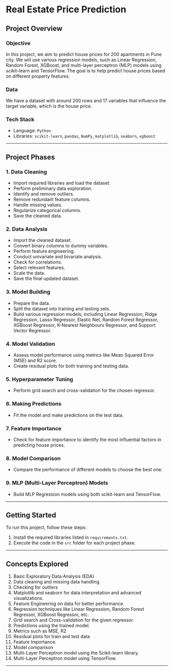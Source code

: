 # Real Estate Price Prediction

## Project Overview

### Objective
In this project, we aim to predict house prices for 200 apartments in Pune city. We will use various regression models, such as Linear Regression, Random Forest, XGBoost, and multi-layer perceptron (MLP) models using scikit-learn and TensorFlow. The goal is to help predict house prices based on different property features.

### Data
We have a dataset with around 200 rows and 17 variables that influence the target variable, which is the house price.

### Tech Stack
- Language: `Python`
- Libraries: `scikit-learn`, `pandas`, `NumPy`, `matplotlib`, `seaborn`, `xgboost`

---

## Project Phases

### 1. Data Cleaning
- Import required libraries and load the dataset.
- Perform preliminary data exploration.
- Identify and remove outliers.
- Remove redundant feature columns.
- Handle missing values.
- Regularize categorical columns.
- Save the cleaned data.

### 2. Data Analysis
- Import the cleaned dataset.
- Convert binary columns to dummy variables.
- Perform feature engineering.
- Conduct univariate and bivariate analysis.
- Check for correlations.
- Select relevant features.
- Scale the data.
- Save the final updated dataset.

### 3. Model Building
- Prepare the data.
- Split the dataset into training and testing sets.
- Build various regression models, including Linear Regression, Ridge Regression, Lasso Regressor, Elastic Net, Random Forest Regressor, XGBoost Regressor, K-Nearest Neighbours Regressor, and Support Vector Regressor.

### 4. Model Validation
- Assess model performance using metrics like Mean Squared Error (MSE) and R2 score.
- Create residual plots for both training and testing data.

### 5. Hyperparameter Tuning
- Perform grid search and cross-validation for the chosen regressor.

### 6. Making Predictions
- Fit the model and make predictions on the test data.

### 7. Feature Importance
- Check for feature importance to identify the most influential factors in predicting house prices.

### 8. Model Comparison
- Compare the performance of different models to choose the best one.

### 9. MLP (Multi-Layer Perceptron) Models
- Build MLP Regression models using both scikit-learn and TensorFlow.

---

## Getting Started

To run this project, follow these steps:

1. Install the required libraries listed in `requirements.txt`.
2. Execute the code in the `src` folder for each project phase.

---

## Concepts Explored

1. Basic Exploratory Data Analysis (EDA)
2. Data cleaning and missing data handling
3. Checking for outliers
4. Matplotlib and seaborn for data interpretation and advanced visualizations.
5. Feature Engineering on data for better performance.
6. Regression techniques like Linear Regression, Random Forest Regressor, XGBoost Regressor, etc.
7. Grid search and Cross-validation for the given regressor.
8. Predictions using the trained model.
9. Metrics such as MSE, R2
10. Residual plots for train and test data
11. Feature Importance.
12. Model comparison
13. Multi-Layer Perceptron model using the Scikit-learn library.
14. Multi-Layer Perceptron model using TensorFlow.

---